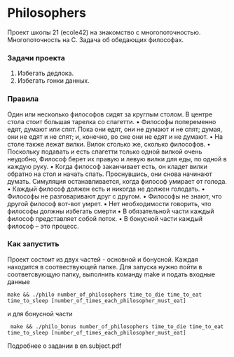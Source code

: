 # Philosophers

 Проект школы 21 (ecole42) на знакомство с многопоточностью.\
 Многопоточность на С. Задача об обедающих философах.
 ### Задачи проекта
 1. Избегать дедлока.
 2. Избегать гонки данных.

 
 ### Правила
 
 Один или несколько философов сидят за круглым столом.
    В центре стола стоит большая тарелка со спагетти.
• Философы попеременно едят, думают или спят.
    Пока они едят, они не думают и не спят;
    думая, они не едят и не спят;
    и, конечно, во сне они не едят и не думают.
• На столе также лежат вилки. Вилок столько же, сколько философов.
• Поскольку подавать и есть спагетти только одной вилкой очень неудобно,
    Философ берет их правую и левую вилки для еды, по одной в каждую руку.
• Когда философ заканчивает есть, он кладет вилки обратно на стол и
    начать спать. Проснувшись, они снова начинают думать. Симуляция останавливается, когда
    философ умирает от голода.
• Каждый философ должен есть и никогда не должен голодать.
• Философы не разговаривают друг с другом.
• Философы не знают, что другой философ вот-вот умрет.
• Нет необходимости говорить, что философы должны избегать смерти
• В обязательной части каждый философ представляет собой поток.
• В бонусной части каждый философ – это процесс.

### Как запустить
Проект состоит из двух частей - основной и бонусной. Каждая находится в соотвествующей папке.
Для запуска нужно пойти в соответсвующую папку, выполнить команду make и подать входные данные

    make && ./philo number_of_philosophers time_to_die time_to_eat time_to_sleep [number_of_times_each_philosopher_must_eat]
 
 и для бонусной части
 
     make && ./philo_bonus number_of_philosophers time_to_die time_to_eat time_to_sleep [number_of_times_each_philosopher_must_eat]
 
 Подробнее о задании в en.subject.pdf
